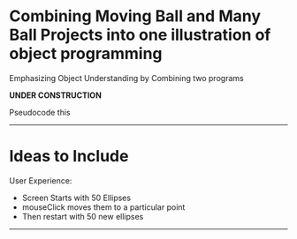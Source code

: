 # Combining Moving Ball and Many Ball Projects into one illustration of object programming
Emphasizing Object Understanding by Combining two programs

**UNDER CONSTRUCTION**

Pseudocode this

---

# Ideas to Include
User Experience:
- Screen Starts with 50 Ellipses
- mouseClick moves them to a particular point
- Then restart with 50 new ellipses

---

